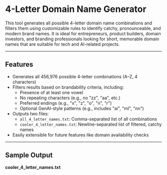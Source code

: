 # 4-Letter Domain Name Generator

This tool generates all possible 4-letter domain name combinations and filters them using customizable rules to identify catchy, pronounceable, and modern brand names. It is ideal for entrepreneurs, product builders, domain investors, and branding professionals looking for short, memorable domain names that are suitable for tech and AI-related projects.

---

## Features ##

- Generates all 456,976 possible 4-letter combinations (A–Z, 4 characters)
- Filters results based on brandability criteria, including:
  - Presence of at least one vowel
  - No repeating characters (e.g., no "zz", "aa", etc.)
  - Preferred endings (e.g., "x", "z", "o", "n", "r")
  - Optional GenAI-style patterns (e.g., includes "ai", "ml", "nn")
- Outputs two files:
  - `all_4_letter_names.txt`: Comma-separated list of all combinations
  - `cooler_4_letter_names.txt`: Newline-separated list of filtered, catchy names
- Easily extensible for future features like domain availability checks

---

## Sample Output

**cooler_4_letter_names.txt**
